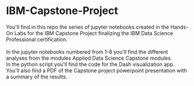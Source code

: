 # IBM-Capstone-Project

You'll find in this repo the series of jupyter notebooks created in the Hands-On Labs for the IBM Capstone Project finalizing the IBM Data Science Professional certification.\
\
In the jupyter notebooks numbered from 1-8 you'll find the different analyses from the modules Applied Data Science Capstone modules.\
In the python script you'll find the code for the Dash visualization app.\
You'll also find a PDF of the Capstone project powerpoint presentation with a summary of the results.

